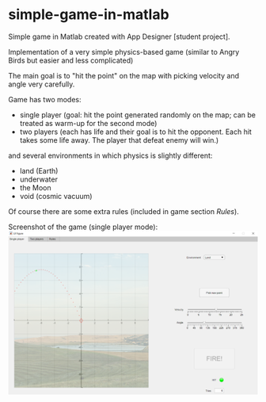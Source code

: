 # simple-game-in-matlab
Simple game in Matlab created with App Designer [student project].

Implementation of a very simple physics-based game (similar to Angry Birds but easier and less complicated)

The main goal is to "hit the point" on the map with picking velocity and angle very carefully.

Game has two modes:
- single player (goal: hit the point generated randomly on the map; can be treated as warm-up for the second mode)
- two players (each has life and their goal is to hit the opponent. Each hit takes some life away. The player that defeat enemy will win.)

and several environments in which physics is slightly different:
- land (Earth)
- underwater
- the Moon
- void (cosmic vacuum)

Of course there are some extra rules (included in game section *Rules*).

Screenshot of the game (single player mode):
![screenshot](example.png)
